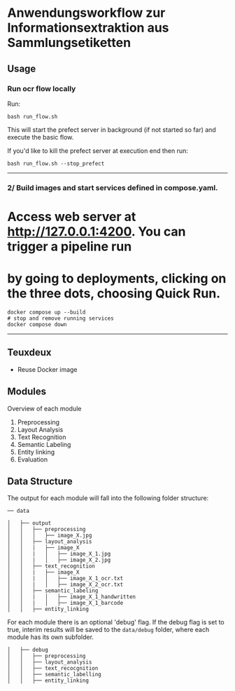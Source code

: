 # Anwendungsworkflow zur Informationsextraktion aus Sammlungsetiketten

## Usage

### Run ocr flow locally
Run: 
```
bash run_flow.sh
```
This will start the prefect server in background (if not started so far) and execute the basic flow.

If you'd like to kill the prefect server at execution end then run:
```
bash run_flow.sh --stop_prefect
```

-----

### 2/ Build images and start services defined in compose.yaml.
#    Access web server at http://127.0.0.1:4200. You can trigger a pipeline run
#    by going to deployments, clicking on the three dots, choosing Quick Run.
```
docker compose up --build
# stop and remove running services
docker compose down
```

----- 
## Teuxdeux

- Reuse Docker image



## Modules
Overview of each module 

1. Preprocessing 
2. Layout Analysis 
3. Text Recognition
4. Semantic Labeling
5. Entity linking 
6. Evaluation


## Data Structure 

The output for each module will fall into the following folder structure: 

```
── data

│   ├── output
│   │   ├── preprocessing
│   │   │   ├── image_X.jpg
│   │   ├── layout_analysis
│   │   |   ├── image_X
│   │   |   │   ├── image_X_1.jpg
│   │   |   │   ├── image_X_2.jpg
│   │   ├── text_recognition 
│   │   |   ├── image_X
│   │   |   │   ├── image_X_1_ocr.txt
│   │   |   │   ├── image_X_2_ocr.txt
│   │   ├── semantic_labeling
│   │   |   │   ├── image_X_1_handwritten
│   │   |   │   ├── image_X_1_barcode 
│   │   ├── entity_linking
``` 

For each module there is an optional 'debug' flag. If the debug flag is set to true, interim results will be saved to the ```data/debug``` folder, where each module has its own subfolder. 
```
│   ├── debug 
│   │   ├── preprocessing
│   │   ├── layout_analysis
│   │   ├── text_recocgnition 
│   │   ├── semantic_labelling
│   │   ├── entity_linking
```


